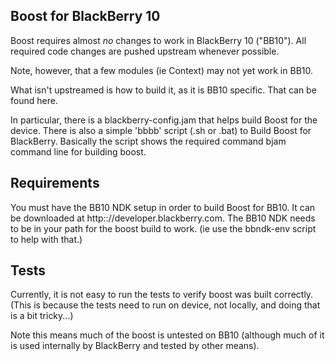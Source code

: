 

Boost for BlackBerry 10
-----------------------

Boost requires almost _no_ changes to work in BlackBerry 10 ("BB10").  All required code changes are pushed upstream whenever possible.

Note, however, that a few modules (ie Context) may not yet work in BB10.


What isn't upstreamed is how to build it, as it is BB10 specific.  That can be found here.

In particular, there is a blackberry-config.jam that helps build Boost for the device.
There is also a simple 'bbbb' script (.sh or .bat) to Build Boost for BlackBerry.  Basically the script shows the required command bjam command line for building boost.


Requirements
------------

You must have the BB10 NDK setup in order to build Boost for BB10.  It can be downloaded at http:://developer.blackberry.com.
The BB10 NDK needs to be in your path for the boost build to work.  (ie use the bbndk-env script to help with that.)


Tests
-----

Currently, it is not easy to run the tests to verify boost was built correctly.  (This is because the tests need to run on device, not locally, and doing that is a bit tricky...)

Note this means much of the boost is untested on BB10 (although much of it is used internally by BlackBerry and tested by other means).


